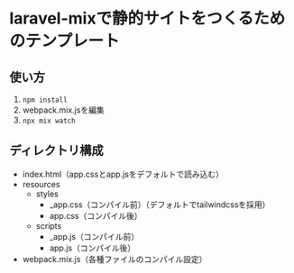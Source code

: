 # laravel-mixで静的サイトをつくるためのテンプレート

## 使い方
1. `npm install`
2. webpack.mix.jsを編集
3. `npx mix watch`

## ディレクトリ構成
- index.html（app.cssとapp.jsをデフォルトで読み込む）
- resources
    - styles
        - _app.css（コンパイル前）（デフォルトでtailwindcssを採用）
        - app.css（コンパイル後）
    - scripts
        - _app.js（コンパイル前）
        - app.js（コンパイル後）
- webpack.mix.js（各種ファイルのコンパイル設定）
